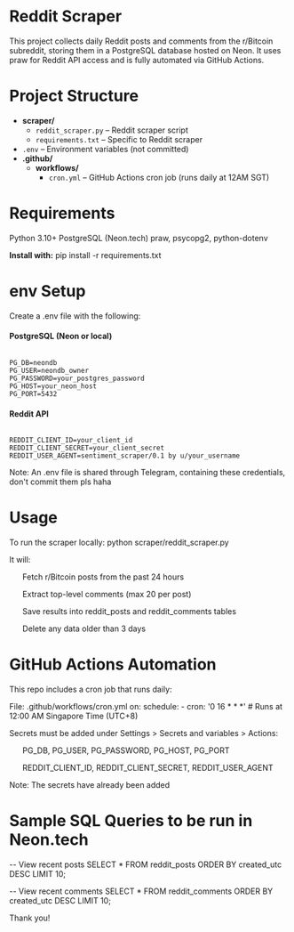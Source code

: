 # Reddit Scraper

This project collects daily Reddit posts and comments from the r/Bitcoin subreddit, storing them in a PostgreSQL database hosted on Neon. It uses praw for Reddit API access and is fully automated via GitHub Actions.

# Project Structure
<ul>
  <li><strong>scraper/</strong>
    <ul>
      <li><code>reddit_scraper.py</code> – Reddit scraper script</li>
      <li><code>requirements.txt</code> – Specific to Reddit scraper</li>
    </ul>
  </li>
  <li><code>.env</code> – Environment variables (not committed)</li>
  <li><strong>.github/</strong>
    <ul>
      <li><strong>workflows/</strong>
        <ul>
          <li><code>cron.yml</code> – GitHub Actions cron job (runs daily at 12AM SGT)</li>
        </ul>
      </li>
    </ul>
  </li>
</ul>


# Requirements
Python 3.10+
PostgreSQL (Neon.tech)
praw, psycopg2, python-dotenv


**Install with:**
pip install -r requirements.txt


# env Setup

Create a .env file with the following:

<h4><strong>PostgreSQL (Neon or local)</strong></h4>
<pre><code>
PG_DB=neondb
PG_USER=neondb_owner
PG_PASSWORD=your_postgres_password
PG_HOST=your_neon_host
PG_PORT=5432
</code></pre>

<h4><strong>Reddit API</strong></h4>
<pre><code>
REDDIT_CLIENT_ID=your_client_id
REDDIT_CLIENT_SECRET=your_client_secret
REDDIT_USER_AGENT=sentiment_scraper/0.1 by u/your_username
</code></pre>

Note: An .env file is shared through Telegram, containing these credentials, don't commit them pls haha


# Usage

To run the scraper locally:
python scraper/reddit_scraper.py

It will:
<ul>Fetch r/Bitcoin posts from the past 24 hours</ul>
<ul>Extract top-level comments (max 20 per post)</ul>
<ul>Save results into reddit_posts and reddit_comments tables</ul>
<ul>Delete any data older than 3 days</ul>


# GitHub Actions Automation

This repo includes a cron job that runs daily:

File: .github/workflows/cron.yml
on:
  schedule:
    - cron: '0 16 * * *'  # Runs at 12:00 AM Singapore Time (UTC+8)

Secrets must be added under Settings > Secrets and variables > Actions:
<ul>PG_DB, PG_USER, PG_PASSWORD, PG_HOST, PG_PORT</ul>
<ul>REDDIT_CLIENT_ID, REDDIT_CLIENT_SECRET, REDDIT_USER_AGENT</ul>

Note: The secrets have already been added


# Sample SQL Queries to be run in Neon.tech

-- View recent posts
SELECT * FROM reddit_posts ORDER BY created_utc DESC LIMIT 10;

-- View recent comments
SELECT * FROM reddit_comments ORDER BY created_utc DESC LIMIT 10;

Thank you!

